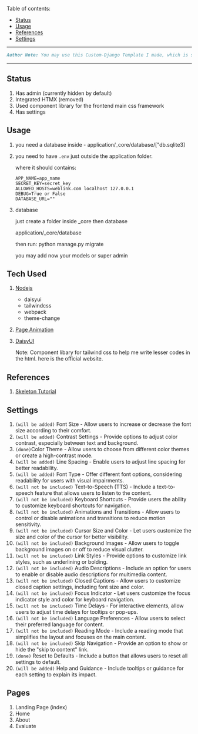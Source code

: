 Table of contents:

- [Status](#status)
- [Usage](#usage)
- [References](#references)
- [Settings](#settings)

<hr>

```md
Author Note: You may use this Custom-Django Template I made, which is simplified, and I found efficient when handling you're own API's.
```

<hr>

## Status

1. Has admin (currently hidden by default)
2. Integrated HTMX (removed)
3. Used component library for the frontend main css framework
4. Has settings

## Usage

1. you need a database inside - application/\_core/database/["db.sqlite3]
2. you need to have `.env` just outside the application folder.

   where it should contains:

   ```env
   APP_NAME=app_name
   SECRET_KEY=secret_key
   ALLOWED_HOSTS=weblink.com localhost 127.0.0.1
   DEBUG=True or False
   DATABASE_URL=""
   ```

3. database

   just create a folder inside _core then database

   application/_core/database

   then run: python manage.py migrate

   you may add now your models or super admin

## Tech Used

1. [Nodejs](https://nodejs.org/en)

   - daisyui
   - tailwindcss
   - webpack
   - theme-change

2. [Page Animation](https://loading.io/)
3. [DaisyUI](https://daisyui.com/)

   Note: Component libary for tailwind css to help me write lesser codes in the html.
   here is the official website.

## References

1. [Skeleton Tutorial](https://www.youtube.com/watch?v=tvGR675k5No)

   <!-- Note: This is good guide for the skeleton since currently this time the skeleton from htmx and daisyUI and tailwind is not usefull for me. So I use manual skeleton loader that I take from this video. -->

## Settings

1. `(will be added)` Font Size - Allow users to increase or decrease the font size according to their comfort.
2. `(will be added)` Contrast Settings - Provide options to adjust color contrast, especially between text and background.
3. `(done)`Color Theme - Allow users to choose from different color themes or create a high-contrast mode.
4. `(will be added)` Line Spacing - Enable users to adjust line spacing for better readability.
5. `(will be added)` Font Type - Offer different font options, considering readability for users with visual impairments.
6. `(will not be included)` Text-to-Speech (TTS) - Include a text-to-speech feature that allows users to listen to the content.
7. `(will not be included)` Keyboard Shortcuts - Provide users the ability to customize keyboard shortcuts for navigation.
8. `(will not be included)` Animations and Transitions - Allow users to control or disable animations and transitions to reduce motion sensitivity.
9. `(will not be included)` Cursor Size and Color - Let users customize the size and color of the cursor for better visibility.
10. `(will not be included)` Background Images - Allow users to toggle background images on or off to reduce visual clutter.
11. `(will not be included)` Link Styles - Provide options to customize link styles, such as underlining or bolding.
12. `(will not be included)` Audio Descriptions - Include an option for users to enable or disable audio descriptions for multimedia content.
13. `(will not be included)` Closed Captions - Allow users to customize closed caption settings, including font size and color.
14. `(will not be included)` Focus Indicator - Let users customize the focus indicator style and color for keyboard navigation.
15. `(will not be included)` Time Delays - For interactive elements, allow users to adjust time delays for tooltips or pop-ups.
16. `(will not be included)` Language Preferences - Allow users to select their preferred language for content.
17. `(will not be included)` Reading Mode - Include a reading mode that simplifies the layout and focuses on the main content.
18. `(will not be included)` Skip Navigation - Provide an option to show or hide the "skip to content" link.
19. `(done)` Reset to Defaults - Include a button that allows users to reset all settings to default.
20. `(will be added)` Help and Guidance - Include tooltips or guidance for each setting to explain its impact.

## Pages

1. Landing Page (index)
2. Home
3. About
4. Evaluate
